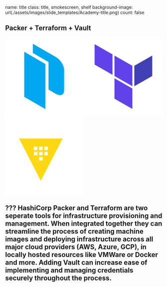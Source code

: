 name: title
class: title, smokescreen, shelf
background-image: url(./assets/images/slide_templates/Academy-title.png)
count: false
## Packer + Terraform + Vault
![Packer Logo](./assets/images/logo_packer_small.png)
![Terraform Logo](./assets/images/logo_terraform_small.png)
![Vault Logo](./assets/images/logo_vault_small.png)

???
HashiCorp Packer and Terraform are two seperate tools for infrastructure provisioning and management. When integrated together they can streamline the process of creating machine images and deploying infrastructure across all major cloud providers (AWS, Azure, GCP), in locally hosted resources like VMWare or Docker and more. Adding Vault can increase ease of implementing and managing credentials securely throughout the process.
---
